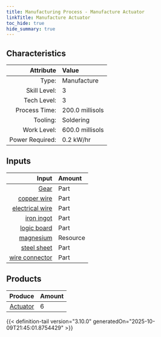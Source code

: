 ```yaml
---
title: Manufacturing Process - Manufacture Actuator
linkTitle: Manufacture Actuator
toc_hide: true
hide_summary: true
---
```

<!-- This is generated by the MarsSim HelpGenertor, do not edit. -->


## Characteristics

| Attribute      | Value |
|--------:|:------|
|Type:|Manufacture|
|Skill Level:|3|
|Tech Level:|3|
|Process Time:|200.0 millisols|
|Tooling:|Soldering|
|Work Level:|600.0 millisols|
|Power Required:|0.2 kW/hr|

## Inputs

| Input      | Amount |
|--------:|:------|
|[Gear](/docs/definitions/part/gear)|Part|24|
|[copper wire](/docs/definitions/part/copper-wire)|Part|12|
|[electrical wire](/docs/definitions/part/electrical-wire)|Part|12|
|[iron ingot](/docs/definitions/part/iron-ingot)|Part|1|
|[logic board](/docs/definitions/part/logic-board)|Part|6|
|[magnesium](/docs/definitions/resource/magnesium)|Resource|0.6 kg|
|[steel sheet](/docs/definitions/part/steel-sheet)|Part|1|
|[wire connector](/docs/definitions/part/wire-connector)|Part|12|

## Products


| Produce      | Amount |
|--------:|:------|
|[Actuator](/docs/definitions/part/actuator)|6|



{{< definition-tail version="3.10.0" generatedOn="2025-10-09T21:45:01.8754429" >}}



